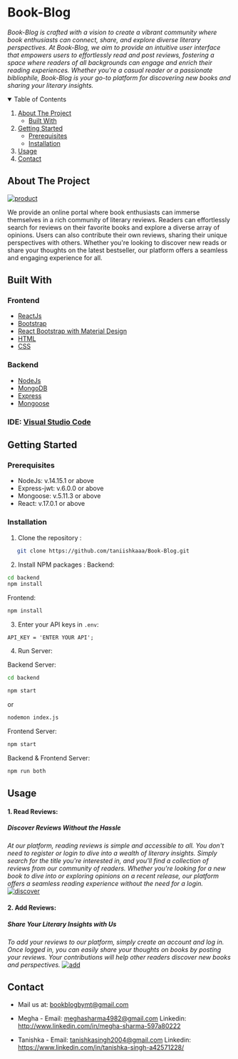 # Book-Blog

_Book-Blog is crafted with a vision to create a vibrant community where book enthusiasts can connect, share, and explore diverse literary perspectives. At Book-Blog, we aim to provide an intuitive user interface that empowers users to effortlessly read and post reviews, fostering a space where readers of all backgrounds can engage and enrich their reading experiences. Whether you're a casual reader or a passionate bibliophile, Book-Blog is your go-to platform for discovering new books and sharing your literary insights._

<details open="open">
  <summary>Table of Contents</summary>
  <ol>
    <li>
      <a href="#about-the-project">About The Project</a>
      <ul>
        <li><a href="#built-with">Built With</a></li>
      </ul>
    </li>
    <li>
      <a href="#getting-started">Getting Started</a>
      <ul>
        <li><a href="#prerequisites">Prerequisites</a></li>
        <li><a href="#installation">Installation</a></li>
      </ul>
    </li>
    <li><a href="#usage">Usage</a></li>
    <li><a href="#contact">Contact</a></li>
  </ol>
</details>

## About The Project

[![product](https://postimage.me/images/2024/07/04/product.png)](https://postimage.me/image/product.y7OUH)

We provide an online portal where book enthusiasts can immerse themselves in a rich community of literary reviews. Readers can effortlessly search for reviews on their favorite books and explore a diverse array of opinions. Users can also contribute their own reviews, sharing their unique perspectives with others. Whether you're looking to discover new reads or share your thoughts on the latest bestseller, our platform offers a seamless and engaging experience for all.

## Built With

### Frontend

- [ReactJs](https://reactjs.org/docs/getting-started.html)
- [Bootstrap](https://getbootstrap.com/docs/4.1/getting-started/introduction/)
- [React Bootstrap with Material Design](https://mdbootstrap.com/docs/react/)
- [HTML](https://www.w3schools.com/TAGS/default.ASP)
- [CSS](https://devdocs.io/css/)

### Backend

- [NodeJs](https://nodejs.org/en/docs/)
- [MongoDB](https://docs.mongodb.com/)
- [Express](http://expressjs.com/en/api.html)
- [Mongoose](https://mongoosejs.com/docs/api.html)

### IDE: [Visual Studio Code](https://code.visualstudio.com/)

## Getting Started

### Prerequisites

- NodeJs: v.14.15.1 or above
- Express-jwt: v.6.0.0 or above
- Mongoose: v.5.11.3 or above
- React: v.17.0.1 or above

### Installation

1. Clone the repository :

```sh
   git clone https://github.com/taniishkaaa/Book-Blog.git
```

2. Install NPM packages :
   Backend:

```sh
cd backend
npm install
```

Frontend:

```sh
npm install
```

3. Enter your API keys in `.env`:

```
API_KEY = 'ENTER YOUR API';
```

4. Run Server:

Backend Server:

```sh
cd backend
```

```sh
npm start
```

or

```sh
nodemon index.js
```

Frontend Server:

```sh
npm start
```

Backend & Frontend Server:

```sh
npm run both
```

## Usage

#### 1. Read Reviews:

##### Discover Reviews Without the Hassle

_At our platform, reading reviews is simple and accessible to all. You don't need to register or login to dive into a wealth of literary insights. Simply search for the title you're interested in, and you'll find a collection of reviews from our community of readers. Whether you're looking for a new book to dive into or exploring opinions on a recent release, our platform offers a seamless reading experience without the need for a login._
[![discover](https://postimage.me/images/2024/07/04/discover.png)](https://postimage.me/image/discover.y7wdu)

#### 2. Add Reviews:

##### Share Your Literary Insights with Us

_To add your reviews to our platform, simply create an account and log in. Once logged in, you can easily share your thoughts on books by posting your reviews. Your contributions will help other readers discover new books and perspectives._
[![add](https://postimage.me/images/2024/07/04/add.png)](https://postimage.me/image/add.y7vOw)

## Contact

- Mail us at: bookblogbymt@gmail.com

- Megha -
  Email: meghasharma4982@gmail.com
  Linkedin: http://www.linkedin.com/in/megha-sharma-597a80222

- Tanishka -
  Email: tanishkasingh2004@gmail.com
  Linkedin: https://www.linkedin.com/in/tanishka-singh-a42571228/
